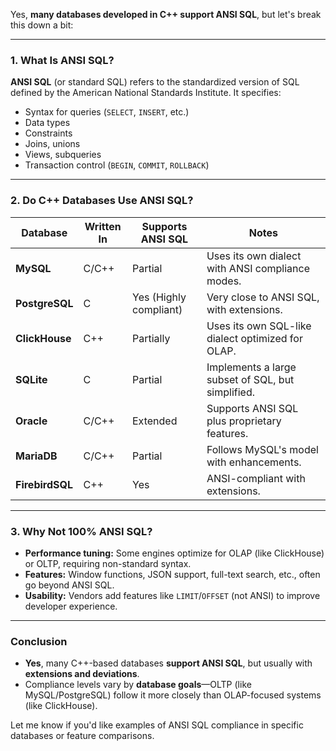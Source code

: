 Yes, **many databases developed in C++ support ANSI SQL**, but let's break this down a bit:

---

### **1. What Is ANSI SQL?**
**ANSI SQL** (or standard SQL) refers to the standardized version of SQL defined by the American National Standards Institute. It specifies:

- Syntax for queries (`SELECT`, `INSERT`, etc.)
- Data types
- Constraints
- Joins, unions
- Views, subqueries
- Transaction control (`BEGIN`, `COMMIT`, `ROLLBACK`)

---

### **2. Do C++ Databases Use ANSI SQL?**

| **Database**     | **Written In** | **Supports ANSI SQL** | **Notes** |
|------------------|----------------|------------------------|-----------|
| **MySQL**        | C/C++          | Partial                | Uses its own dialect with ANSI compliance modes. |
| **PostgreSQL**   | C              | Yes (Highly compliant) | Very close to ANSI SQL, with extensions. |
| **ClickHouse**   | C++            | Partially              | Uses its own SQL-like dialect optimized for OLAP. |
| **SQLite**       | C              | Partial                | Implements a large subset of SQL, but simplified. |
| **Oracle**       | C/C++          | Extended               | Supports ANSI SQL plus proprietary features. |
| **MariaDB**      | C/C++          | Partial                | Follows MySQL's model with enhancements. |
| **FirebirdSQL**  | C++            | Yes                    | ANSI-compliant with extensions. |

---

### **3. Why Not 100% ANSI SQL?**

- **Performance tuning:** Some engines optimize for OLAP (like ClickHouse) or OLTP, requiring non-standard syntax.
- **Features:** Window functions, JSON support, full-text search, etc., often go beyond ANSI SQL.
- **Usability:** Vendors add features like `LIMIT`/`OFFSET` (not ANSI) to improve developer experience.

---

### **Conclusion**

- **Yes**, many C++-based databases **support ANSI SQL**, but usually with **extensions and deviations**.
- Compliance levels vary by **database goals**—OLTP (like MySQL/PostgreSQL) follow it more closely than OLAP-focused systems (like ClickHouse).

Let me know if you'd like examples of ANSI SQL compliance in specific databases or feature comparisons.